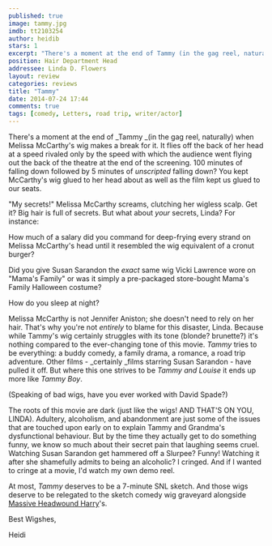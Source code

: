 ```yaml
---
published: true
image: tammy.jpg
imdb: tt2103254
author: heidib
stars: 1
excerpt: "There's a moment at the end of Tammy (in the gag reel, naturally) when Melissa McCarthy's wig makes a break for it. It flies off the back of her head at a speed rivaled only by the speed with which the audience went flying out the back of the theatre at the end of the screening."
position: Hair Department Head
addressee: Linda D. Flowers
layout: review
categories: reviews
title: "Tammy"
date: 2014-07-24 17:44
comments: true
tags: [comedy, Letters, road trip, writer/actor]
---
```

There's a moment at the end of _Tammy _(in the gag reel, naturally) when Melissa McCarthy's wig makes a break for it. It flies off the back of her head at a speed rivaled only by the speed with which the audience went flying out the back of the theatre at the end of the screening. 100 minutes of falling down followed by 5 minutes of _unscripted_ falling down? You kept McCarthy's wig glued to her head about as well as the film kept us glued to our seats.

"My secrets!" Melissa McCarthy screams, clutching her wigless scalp. Get it? Big hair is full of secrets. But what about _your_ secrets, Linda? For instance:

How much of a salary did you command for deep-frying every strand on Melissa McCarthy's head until it resembled the wig equivalent of a cronut burger?  

Did you give Susan Sarandon the _exact_ same wig Vicki Lawrence wore on "Mama's Family" or was it simply a pre-packaged store-bought Mama's Family Halloween costume?

How do you sleep at night? 

Melissa McCarthy is not Jennifer Aniston; she doesn't need to rely on her hair. That's why you're not _entirely_ to blame for this disaster, Linda. Because while Tammy's wig certainly struggles with its tone (blonde? brunette?) it's nothing compared to the ever-changing tone of this movie. _Tammy_ tries to be everything: a buddy comedy, a family drama, a romance, a road trip adventure. Other films - _certainly _films starring Susan Sarandon - have pulled it off. But where this one strives to be _Tammy and Louise_ it ends up more like _Tammy Boy_.

(Speaking of bad wigs, have you ever worked with David Spade?) 

The roots of this movie are dark (just like the wigs! AND THAT'S ON YOU, LINDA). Adultery, alcoholism, and abandonment are just some of the issues that are touched upon early on to explain Tammy and Grandma's dysfunctional behaviour. But by the time they actually get to do something funny, we know so much about their secret pain that laughing seems cruel. Watching Susan Sarandon get hammered off a Slurpee? Funny! Watching it after she shamefully admits to being an alcoholic? I cringed. And if I wanted to cringe at a movie, I'd watch my own demo reel. 

At most, _Tammy_ deserves to be a 7-minute SNL sketch. And those wigs deserve to be relegated to the sketch comedy wig graveyard alongside [Massive Headwound Harry][1]'s.

   [1]: https://screen.yahoo.com/massive-head-wound-harry-000000823.html

Best Wigshes,

Heidi
